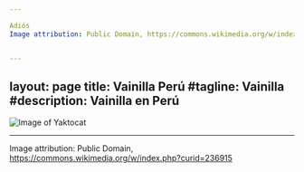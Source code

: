 ```yaml
---

Adiós
Image attribution: Public Domain, https://commons.wikimedia.org/w/index.php?curid=236915


---
```

layout: page
title: Vainilla Perú
#tagline: Vainilla
#description: Vainilla en Perú
---

![Image of Yaktocat](https://upload.wikimedia.org/wikipedia/commons/4/40/Vanilla_planifolia_1.jpg)

---

Image attribution: Public Domain, https://commons.wikimedia.org/w/index.php?curid=236915
